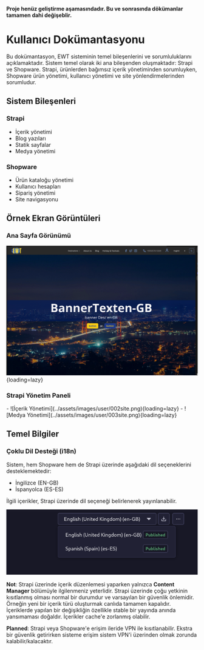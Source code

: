 **Proje henüz geliştirme aşamasındadır. Bu ve sonrasında dökümanlar tamamen dahi değişeblir.**
# Kullanıcı Dokümantasyonu

Bu dokümantasyon, EWT sisteminin temel bileşenlerini ve sorumluluklarını açıklamaktadır. Sistem temel olarak iki ana bileşenden oluşmaktadır: Strapi ve Shopware. Strapi, ürünlerden bağımsız içerik yönetiminden sorumluyken, Shopware ürün yönetimi, kullanıcı yönetimi ve site yönlendirmelerinden sorumludur.

## Sistem Bileşenleri

### Strapi

- İçerik yönetimi
- Blog yazıları
- Statik sayfalar
- Medya yönetimi

### Shopware

- Ürün kataloğu yönetimi
- Kullanıcı hesapları
- Sipariş yönetimi
- Site navigasyonu

## Örnek Ekran Görüntüleri

### Ana Sayfa Görünümü

![Site Görünümü](../assets/images/user/001site.png){loading=lazy}

### Strapi Yönetim Paneli

<div class="grid cards" markdown>
 - ![İçerik Yönetimi](../assets/images/user/002site.png){loading=lazy}
 - ![Medya Yönetimi](../assets/images/user/003site.png){loading=lazy}
</div>

## Temel Bilgiler

### Çoklu Dil Desteği (i18n)

Sistem, hem Shopware hem de Strapi üzerinde aşağıdaki dil seçeneklerini desteklemektedir:

- İngilizce (EN-GB)
- İspanyolca (ES-ES)

İlgili içerikler, Strapi üzerinde dil seçeneği belirlenerek yayınlanabilir.

![Çoklu Dil Desteği](../assets/images/user/004site.png)

**Not**: Strapi üzerinde içerik düzenlemesi yaparken yalnızca **Content Manager** bölümüyle ilgilenmeniz yeterlidir. Strapi üzerinde çoğu yetkinin kısıtlanmış olması normal bir durumdur ve varsayılan bir güvenlik önlemidir. Örneğin yeni bir içerik türü oluşturmak canlıda tamamen kapalıdır. İçeriklerde yapılan bir değişikliğin özellikle stable bir yayında anında yansımaması doğaldır. İçerikler cache'e zorlanmış olabilir.

**Planned**: Strapi veya Shopware'e erişim ileride VPN ile kısıtlanabilir. Ekstra bir güvenlik getirirken sisteme erişim sistem VPN'i üzerinden olmak zorunda kalabilir/kalacaktır.
